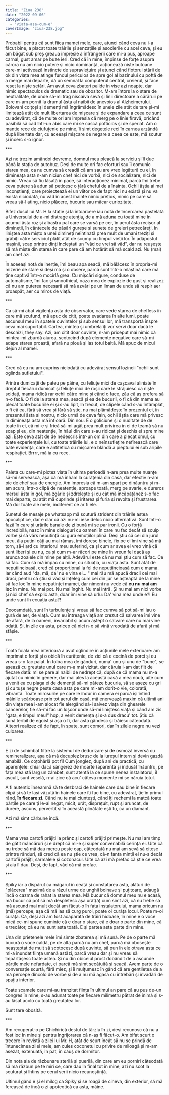 ```yaml
---
title: "Ziua 238"
date: "2022-09-06"
categories: 
  - "viata-asa-cum-e"
coverImage: "ziua-238.jpg"
---
```


Probabil pentru că sunt fiica mamei mele, care, atunci când ceva nu i-a făcut bine, a placat toate trăirile și senzațiile și asocierile cu acel ceva, și eu am băgat sub preș greaua impresie a înfrângerii care mi-a pus, aproape carnal, gust amar pe buze ieri. Cred că în mine, împinse de forțe asupra cărora nu am nicio putere și nicio dominanță, acționează niște butoane care-mi activează instincte de supraviețuire și atunci când flotorul stării de ok din viața mea atinge fundul periculos de spre gol al bazinului cu poftă de a merge mai departe, dă un semnal la computerul central, creierul, și face reset la niște setări. Am avut ceva zbateri palide în vise azi noapte, dar nimic spectaculos de dramatic sau de obositor. M-am întors la o stare de neutralitate, de unde să-mi trag niscaiva sevă și linii directoare a cărăruii pe care m-am pornit la drumul ăsta al naibii de anevoios al Alzheimerului. Bolovani colțoși și demenți mă îngrămădesc în unele zile atât de tare și-mi limitează atât de mult libertarea de mișcare și de expandare a ceea ce sunt cu adevărat, că de multe ori am impresia că merg pe o linie firavă, oricând pasibilă să cad într-un abis care mi se cască pofticios și de speriat. Am o mantie rece de ciufuțenie pe mine, îi simt degetele reci în carnea arzândă după libertate dar, cu aceeași mișcare de negare a ceea ce este, mă scutur și încerc s-o ignor.

\*\*\*

Azi ne trezim amândoi devreme, domnul meu pleacă la serviciu și îl duc până la stația de autobuz. Deși de multe ori fac eforturi sau îi comunic starea mea, ca nu cumva să creadă că am sau are vreo legătură cu el, în dimineața asta n-am niciun chef nici de vorbă, nici de socializare, nici de nimic. Vreau să fiu lăsată în pace, să interacționez minimal, parcă îmi trebe ceva putere să adun să peticesc o țâră cheful de a înainta. Ochii ăștia ai mei inconștienți, care proiectează ei un viitor ce de fapt nici nu există și nu va exista niciodată, nu văd în acest înainte nimic prețios, nimic pe care să vreau să-l ating, nicio plăcere, bucurie sau măcar curiozitate.

Bifez dusul lui Mr. H la stație și la întoarcere iau notă de încercarea pastelată a Universului de a-mi distrage atenția, de a mă aduna cu toată mine în acumul ăsta roz și albastru pal care se varsă pe cer, în aerul ăsta recișor al dimineții, în cântecele de păsări gureșe și sunete de greieri petrecăreți, în liniștea asta mișto a unei dimineți neîntinată prea mult de umani treziți și grăbiți către serviciul plătit atât de scump cu timpul vieții lor. În adăpostul mașinii, scap printre dinți încleștati un "văd ce vrei să văd", dar nu reușește să mă miște din starea în care pare că am hotărât să mă scald azi. Nu (mai) am chef azi.

În aceeași notă de inerție, îmi beau apa seacă, mă bălăcesc în propria-mi mizerie de stare și deși mă și o observ, parcă sunt într-o mlaștină care mă ține captivă într-o mocirlă grea. Cu mișcări sigure, conduse de automatisme, îmi fac și smoothieul, oaza mea de explozie de gust și realizez că nu am puterea necesară să mă azvârl pe un liman de unde să respir aer proaspăt, aer cu miros de viață. 

\*\*\*

Ca să-mi abat vigilența asta de observator, care vede starea de chefless în care mă scufund, mă apuc de citit, poate evadarea în alte lumi, poate ascunsul meu în spatele cuvintelor și sub sensul lor, mă transportă înspre ceva mai suportabil. Cartea, mintea și umbrela îți vor servi doar dacă le deschizi, they say. Azi, am citit doar cuvinte, n-am priceput mai nimic că mintea-mi zburdă aiurea, scotocind după elemente negative care să-mi adape starea proastă, afară nu plouă și las totul baltă. Mă apuc de micul dejun al mamei.

\*\*\*

Cred că eu nu am cuprins niciodată cu adevărat sensul lozincii "ochii sunt oglinda sufletului".

Printre dumicații de pateu pe pâine, cu feliuțe mici de cașcaval aliniate în dreptul fiecărui dumicat și feliuțe mici de roșii care le străjuiesc ca niște soldați, mama ridică rar ochii către mine și când o face, zău că aș prefera să n-o facă. O fi de la starea mea, seacă și ea de bucurii, o fi că din mama au plecat toate bucuriile ei și s-au lipit, în trecut, de clipele când s-au întâmplat, o fi că ea, fără să vrea și fără să știe, nu mai plămădește în prezentul ei, în prezentul ăsta al nostru, nicio urmă de ceva fain, ochii ăștia care mă privesc în dimineața asta mă înfioară. Din nou. E o goliciune și o nuditate de de toate în ei, că mi-e și frică să-mi agăț prea mult privirea în ei de teamă să nu scap și eu, din neatenție, în hăul din care s-au ridicat și deschis ei spre mine azi. Este ceva atât de de nedescris într-un om din care a plecat omul, cu toate experiențele lui, cu toate trăirile lui, e o neînsuflețire nefirească care bate evidența, care e antitetică cu mișcarea blândă a pieptului ei sub aripile respirației. Brrrr, mă ia cu rece.

\*\*\*

Paleta cu care-mi pictez viața în ultima perioadă n-are prea multe nuanțe să-mi servească, așa că mă înham la curățenia din casă, dar efectiv n-am pic de chef sau de energie. Am impresia că m-am spart pe dinăuntru și m-am scurs, într-o clipă de neatenție, aproape toată, merg pe avarie, e dureros mersul ăsta în gol, mă zgârie și zdrelește și cu cât mă încăpățănez s-o fac mai departe, cu atât mă cuprinde și iritarea și furia și revolta și frustrarea. Mă dor toate ale mele, indiferent ce ar fi ele. 

Sunetul de mesaje pe whatsapp mă scutură strident din trăirile astea apocaliptice, dar e clar că azi nu-mi iese deloc nicio alternativă. Sunt într-o fază în care și urările banale de zi bună mi se par ironii. Cu o forță incredibilă, nasc în mine dialoguri cu oameni în care nu fac decât să scuip vorbe și să vărs neputință cu gura emoțiilor plină. Deși știu că cei din jurul meu, ăia puțini câți au mai rămas, îmi doresc binele, fix pe ei îmi vine să mă torn, să-i ard cu interiorul meu suferind, ca și cum ar avea ei vreo vină că sunt liberi și eu nu, ca și cum m-ar răcori pe mine în vreun fel dacă aș arunca zoaiele din mine pe alții. Adevărul este că nu mai știu cum să fac. Ce să fac. Cum să mă împac cu mine, cu situația, cu viața asta. Sunt atât de neputiincioasă, cred că proporțional la fel de neputiincioasă cum e mama. Iar când aud "da, mă, da' nu e vina ei… " mai rău mă apucă dracii cei mai draci, pentru că știu și văd și înțeleg cum cei din jur se așteaptă de la mine să fac loc în mine neputinței mamei, dar nimeni nu vede că **eu nu mai am loc** în mine. Nu mai pot. Nu mai înghit. Nu mai intră. Și nu mai am nici vorbe și nici chef să explic asta, doar îmi vine să urlu: Da' vina mea unde e?! Eu unde sunt în ecuația asta?!

Deocamdată, sunt în turbulențe și vreau să fac cumva să pot să-mi iau o gură de aer, de viață. Cum eu întreaga viață am crezut că salvarea îmi vine de afară, de la oameni, invariabil și acum aștept o salvare care nu mai vine odată. Și, în zile ca asta, pricep că nici n-o să vină vreodată de afară și mă sfâșie.

\*\*\*

Toată foiala mea interioară a avut oglindire în acțiunile mele exterioare: am imprimat o forță și o obidă în curățenie, de zici că e cocină de porci și eu vreau s-o fac palat. În tolba mea de gânduri, numa' unu și unu de "bune", se așează cu greutate unul care m-a mai vizitat, dar căruia i-am dat flit de fiecare dată: mi se pare al naibii de nedrept că, după ce că mama nu m-a ajutat cu nimic în genere, dar mai ales la această casă a mea nouă, uite cum a venit ea cu plaga ei de demență să-mi păteze bucuria, să se așeze cu gri și cu tușe negre peste casa asta pe care mi-am dorit-o vie, colorată, vibrantă. Toate mirosurile pe care le îndur în camera ei parcă își întind mâinile scârboase prin tot aerul din casă, mă enervează maxim că ultimii ani din viața mea i-am alocat fie alergând să-i salvez viața din ghearele cancerelor, fie să-mi fac un loșcor unde să-mi liniștesc viața și când am zis "gata, e timpul meu!" hop, a venit demența și s-a dus dracu' tot. Știu că sună teribil de egoist și așa o fi, dar asta gândesc și trăiesc câteodată. Alteori realizez că de fapt, în spate, sunt comori, dar în zilele negre nu vezi culoarea.

\*\*\*

E zi de schimbat filtre la sistemul de dedurizare și de osmoză inversă cu remineralizare, așa că mă decuplez brusc de la iureșul intern și devin gazdă amabilă. Ce coțohârlă pot fi! Cum jonglez, după ani de practică, cu aparențele: chiar dacă sângerez de moarte (aparentă și indusă) înăuntru, pe fața mea stă larg un zâmbet, sunt atentă la ce spune nenea instalatorul, îl ascult, sunt veselă, n-ai zice că acu' câteva momente mi se năruia totul.

A fi autentic înseamnă să te dezbraci de hainele care dau bine în fiecare clipă și să te lași văzută în hainele care îți fac bine, cu adevărat, ție în primul rând, **în fiecare zi.** Când nu te mai ciuntești, când îți rechemi la matcă toate părțile pe care ți le-ai negat, micit, urât, disprețuit, rupt și aruncat, de durere, ascuns, pervertit și în această plinătate ești tu, ca un diamant.

Azi mă simt cărbune încă.

\*\*\*

Mama vrea cartofi prăjiți la prânz și cartofi prăjiți primește. Nu mai am timp de gătit mâncăruri și e drept că mi-e și super convenabilă cerința ei. Uite că nu trebe să mă dau mereu peste cap, câteodată nu mai am sevă să citesc printre rânduri, să cred că ea nu știe ce vrea, că-n fanta minții ei nu-s decât cartofii prăjiți, sarmalele și cozonacul. Uite că azi mă prefac că știe ce vrea și aia îi dau. Deși, de fapt, văd că mă prefac. 

\*\*\*

Spiky iar a dispărut ca măgarul în ceață și constatarea asta, alături de "plăcerea" maximă de a răzui urme de unghii bolnave și puțitoare, adaugă încă o cazma de rahat la starea mea. Mă bucur că domnul meu nu e acasă, mă bucur că pot să mă despletesc așa urât(ă) cum simt azi, că nu trebe să mă ascund mai mult decât am făcut-o în fața instalatorului, mama oricum nu (mă) percepe, așa că mă las să curg puroi, poate oi curăța locul. Poate m-oi curăța. Că, deși azi am fost acaparată de trăiri hidoase, în mine e o voce mică ce-mi spune cuminte că e doar o stare, că e doar o parte din mine, că e trecător, că eu nu sunt asta toată. E și partea asta parte din mine.

Una din prietenele mele îmi simte zbaterea și mă sună. Pe de o parte mă bucură o voce caldă, pe de alta parcă nu am chef, parcă mă obosește neașteptat de mult să scotocesc după cuvinte, să pun în ele otrava asta ce mi-a inundat ființa umană astăzi, parcă vreau dar și nu vreau să împărtășesc toate astea. Și nu din obiceiul prost dobândit de a ascunde părțile mele nefardate, ci parcă mă simt secătuită și seacă. Avem parte de o conversație scurtă, fără miez, și îi mulțumesc în gând că are gentilețea de a mă percepe dincolo de vorbe și de a nu mă agasa cu întrebări și invadări de spațiu interior. 

Toate scamele care mi-au tranzitat ființa în ultimul an pare că au pus de-un congres în mine, s-au adunat toate pe fiecare milimetru pătrat de inimă și s-au lăsat acolo cu toată greutatea lor. 

Sunt tare obosită.

\*\*\*

Am recuperat-o pe Chichirică destul de târziu în zi, deși recunosc că nu a fost loc în mine și pentru îngrijorarea că n-aș fi făcut-o. Am bifat scurt o trecere în revistă a zilei lui Mr. H, atât de scurt încât să nu se prindă de întunecimea zilei mele, am cules coconetul cu privire de miloagă și m-am așezat, extenuată, în pat, în căuș de dormitor.

Din nota aia de răzbunare sterilă și puerilă, din care am eu porniri câteodată să mă răzbun pe te miri ce, care dau în final tot în mine, azi nu scot la scuturat și întins pe cerul serii nicio recunoștință. 

Ultimul gând e și el milog ca Spiky și se roagă de cineva, din exterior, să mă ferească de încă o zi apoteotică ca asta, mâine.
